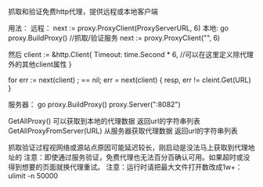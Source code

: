抓取和验证免费http代理，提供远程或本地客户端

用法：
远程：
next := proxy.ProxyClient(ProxyServerURL, 6)
本地:
go proxy.BuildProxy() //抓取/验证服务
next := proxy.ProxyClient("", 6)

然后
client := &http.Client{
	Timeout: time.Second * 6, //可以在这里定义除代理外的其他client属性
}

for err := next(client) ; == nil; err = next(client) {
	resp, err != cleint.Get(URL)
}

服务器：
        go proxy.BuildProxy()
        proxy.Server(":8082")

GetAllProxy() 可以获取到本地的代理数据 返回url的字符串列表
GetAllProxyFromServer(URL) 从服务器获取代理数据 返回url的字符串列表

抓取验证过程视网络或源站点原因可能延迟较长，刚启动是没法马上获取到代理地址的
注意：即使通过服务验证，免费代理也无法百分百确认可用。如果超时或没得到想要的页面就换代理重试。
注意：运行时请把最大文件打开数改成1w+：ulimit -n 50000
